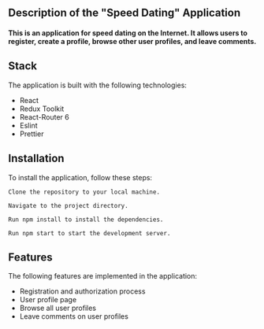 ## Description of the "Speed Dating" Application
#### This is an application for speed dating on the Internet. It allows users to register, create a profile, browse other user profiles, and leave comments.

## Stack
The application is built with the following technologies:

+ React
+ Redux Toolkit
+ React-Router 6
+ Eslint
+ Prettier

## Installation
To install the application, follow these steps:


`Clone the repository to your local machine.`

`Navigate to the project directory.`

`Run npm install to install the dependencies.`

`Run npm start to start the development server.`

## Features
The following features are implemented in the application:
+ Registration and authorization process
+ User profile page
+ Browse all user profiles
+ Leave comments on user profiles

